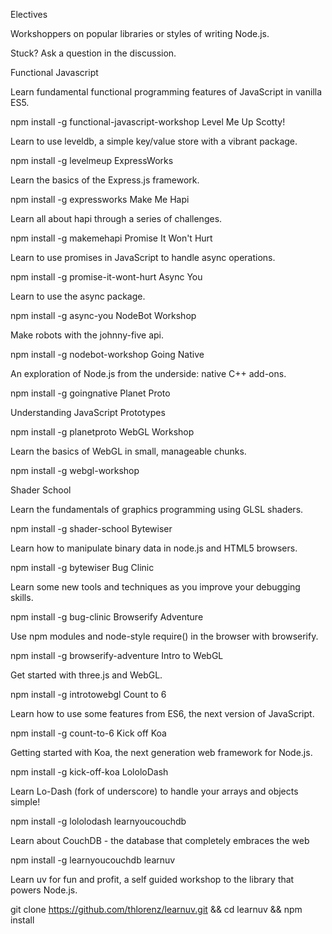 Electives

Workshoppers on popular libraries or styles of writing Node.js.

Stuck? Ask a question in the discussion.

 
 Functional Javascript

 Learn fundamental functional programming features of JavaScript in vanilla ES5.

 npm install -g functional-javascript-workshop
 Level Me Up Scotty!

 Learn to use leveldb, a simple key/value store with a vibrant package.

 npm install -g levelmeup
 ExpressWorks

 Learn the basics of the Express.js framework.

 npm install -g expressworks
 Make Me Hapi

 Learn all about hapi through a series of challenges.

 npm install -g makemehapi
 Promise It Won't Hurt

 Learn to use promises in JavaScript to handle async operations.

 npm install -g promise-it-wont-hurt
 Async You

 Learn to use the async package.

 npm install -g async-you
 NodeBot Workshop

 Make robots with the johnny-five api.

 npm install -g nodebot-workshop
 Going Native

 An exploration of Node.js from the underside: native C++ add-ons.

 npm install -g goingnative
 Planet Proto

 Understanding JavaScript Prototypes

 npm install -g planetproto
 WebGL Workshop

 Learn the basics of WebGL in small, manageable chunks.

 npm install -g webgl-workshop
  
  Shader School

  Learn the fundamentals of graphics programming using GLSL shaders.

  npm install -g shader-school
  Bytewiser

  Learn how to manipulate binary data in node.js and HTML5 browsers.

  npm install -g bytewiser
  Bug Clinic

  Learn some new tools and techniques as you improve your debugging skills.

  npm install -g bug-clinic
  Browserify Adventure

  Use npm modules and node-style require() in the browser with browserify.

  npm install -g browserify-adventure
  Intro to WebGL

  Get started with three.js and WebGL.

  npm install -g introtowebgl
  Count to 6

  Learn how to use some features from ES6, the next version of JavaScript.

  npm install -g count-to-6
  Kick off Koa

  Getting started with Koa, the next generation web framework for Node.js.

  npm install -g kick-off-koa
  LololoDash

  Learn Lo-Dash (fork of underscore) to handle your arrays and objects simple!

  npm install -g lololodash
  learnyoucouchdb

  Learn about CouchDB - the database that completely embraces the web

  npm install -g learnyoucouchdb
  learnuv

  Learn uv for fun and profit, a self guided workshop to the library that powers Node.js.

  git clone https://github.com/thlorenz/learnuv.git && cd learnuv && npm install
